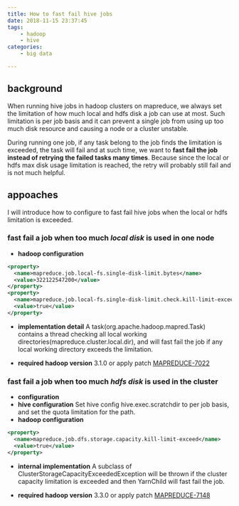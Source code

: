 ```yaml
---
title: How to fast fail hive jobs
date: 2018-11-15 23:37:45
tags:
    - hadoop
    - hive
categories:
    - big data

---
```



## background
When running hive jobs in hadoop clusters on mapreduce, we always set the limitation of how much local and hdfs disk a job can use at most. Such limitation is per job basis and it can prevent a single job from using up too much disk resource and causing a node or a cluster unstable.

During running one job, if any task belong to the job finds the limitation is exceeded, the task will fail and at such time, we want to **fast fail the job instead of retrying the failed tasks many times**. Because since the local or hdfs max disk usage limitation is reached, the retry will probably still fail and is not much helpful.

## appoaches
I will introduce how to configure to fast fail hive jobs when the local or hdfs limitation is exceeded.
### fast fail a job when too much *local disk* is used in one node

- **hadoop configuration**
```xml
<property>
  <name>mapreduce.job.local-fs.single-disk-limit.bytes</name>
  <value>322122547200</value>
</property>
<property>
  <name>mapreduce.job.local-fs.single-disk-limit.check.kill-limit-exceed</name>
  <value>true</value>
</property>
```

- **implementation detail**
A task(org.apache.hadoop.mapred.Task) contains a thread checking all local working directories(mapreduce.cluster.local.dir), and will fast fail the job if any local working directory exceeds the limitation.

- **required hadoop version**
3.1.0 or apply patch [MAPREDUCE-7022](https://issues.apache.org/jira/browse/MAPREDUCE-7022)



### fast fail a job when too much *hdfs disk* is used in the cluster

- **configuration**
 - **hive configuration**
Set hive config hive.exec.scratchdir to per job basis, and set the quota limitation for the path.
 - **hadoop configuration**
```xml
<property>
  <name>mapreduce.job.dfs.storage.capacity.kill-limit-exceed</name>
  <value>true</value>
</property>
```
- **internal implementation**
A subclass of ClusterStorageCapacityExceededException will be thrown if the cluster capacity limitation is exceeded and then YarnChild will fast fail the job.

- **required hadoop version**
3.3.0 or apply patch [MAPREDUCE-7148](https://issues.apache.org/jira/browse/MAPREDUCE-7148)




